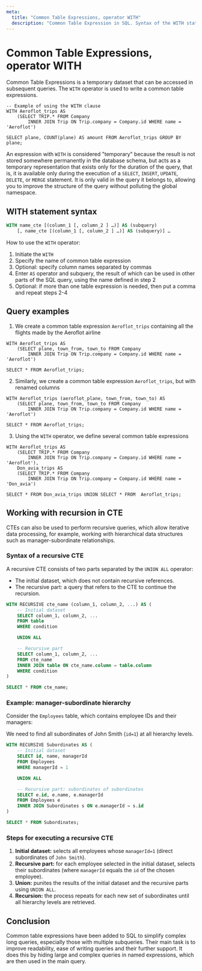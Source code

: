 ```yaml
---
meta:
  title: "Common Table Expressions, operator WITH"
  description: "Common Table Expression in SQL. Syntax of the WITH statement and examples of its use."
---
```


# Common Table Expressions, operator WITH

Common Table Expressions is a temporary dataset that can be accessed in subsequent queries.
The `WITH` operator is used to write a common table expressions.

```sql-Trip-executable
-- Example of using the WITH clause
WITH Aeroflot_trips AS
    (SELECT TRIP.* FROM Company
        INNER JOIN Trip ON Trip.company = Company.id WHERE name = 'Aeroflot')

SELECT plane, COUNT(plane) AS amount FROM Aeroflot_trips GROUP BY plane;
```

An expression with `WITH` is considered "temporary" because the result is not stored somewhere permanently
in the database schema, but acts as a temporary representation that exists only for the duration of the query,
that is, it is available only during the execution of a `SELECT`, `INSERT`, `UPDATE`, `DELETE`, or `MERGE` statement.
It is only valid in the query it belongs to, allowing you to improve the structure of the query without polluting the global namespace.

## WITH statement syntax

```sql
WITH name_cte [(column_1 [, column_2 ] …)] AS (subquery)
    [, name_cte [(column_1 [, column_2 ] …)] AS (subquery)] …
```

How to use the `WITH` operator:

1. Initiate the `WITH`
2. Specify the name of common table expression
3. Optional: specify column names separated by commas
4. Enter `AS` operator and subquery, the result of which can be used in other parts of the SQL query, using the name defined in step 2
5. Optional: if more than one table expression is needed, then put a comma and repeat steps 2-4

## Query examples

1. We create a common table expression `Aeroflot_trips` containing all the flights made by the Aeroflot airline

```sql-Trip-executable
WITH Aeroflot_trips AS
    (SELECT plane, town_from, town_to FROM Company
        INNER JOIN Trip ON Trip.company = Company.id WHERE name = 'Aeroflot')

SELECT * FROM Aeroflot_trips;
```

2. Similarly, we create a common table expression `Aeroflot_trips`, but with renamed columns

```sql-Trip-executable
WITH Aeroflot_trips (aeroflot_plane, town_from, town_to) AS
    (SELECT plane, town_from, town_to FROM Company
        INNER JOIN Trip ON Trip.company = Company.id WHERE name = 'Aeroflot')

SELECT * FROM Aeroflot_trips;
```

3. Using the `WITH` operator, we define several common table expressions

```sql-Trip-executable
WITH Aeroflot_trips AS
    (SELECT TRIP.* FROM Company
        INNER JOIN Trip ON Trip.company = Company.id WHERE name = 'Aeroflot'),
    Don_avia_trips AS
    (SELECT TRIP.* FROM Company
        INNER JOIN Trip ON Trip.company = Company.id WHERE name = 'Don_avia')

SELECT * FROM Don_avia_trips UNION SELECT * FROM  Aeroflot_trips;
```

## Working with recursion in CTE

CTEs can also be used to perform recursive queries, which allow iterative data processing, for example, working with hierarchical data structures such as manager-subordinate relationships.

### Syntax of a recursive CTE

A recursive CTE consists of two parts separated by the `UNION ALL` operator:

- The initial dataset, which does not contain recursive references.
- The recursive part: a query that refers to the CTE to continue the recursion.

```sql
WITH RECURSIVE cte_name (column_1, column_2, ...) AS (
    -- Initial dataset
    SELECT column_1, column_2, ...
    FROM table
    WHERE condition

    UNION ALL

    -- Recursive part
    SELECT column_1, column_2, ...
    FROM cte_name
    INNER JOIN table ON cte_name.column = table.column
    WHERE condition
)

SELECT * FROM cte_name;
```

### Example: manager-subordinate hierarchy

Consider the `Employees` table, which contains employee IDs and their managers:

We need to find all subordinates of John Smith (`id=1`) at all hierarchy levels.

```sql
WITH RECURSIVE Subordinates AS (
    -- Initial dataset
    SELECT id, name, managerId
    FROM Employees
    WHERE managerId = 1

    UNION ALL

    -- Recursive part: subordinates of subordinates
    SELECT e.id, e.name, e.managerId
    FROM Employees e
    INNER JOIN Subordinates s ON e.managerId = s.id
)

SELECT * FROM Subordinates;
```

### Steps for executing a recursive CTE

1. **Initial dataset:** selects all employees whose `managerId=1` (direct subordinates of `John Smith`).
2. **Recursive part:** for each employee selected in the initial dataset, selects their subordinates (where `managerId` equals the `id` of the chosen employee).
3. **Union:** рunites the results of the initial dataset and the recursive parts using `UNION ALL`.
4. **Recursion:** the process repeats for each new set of subordinates until all hierarchy levels are retrieved.

## Conclusion

Common table expressions have been added to SQL to simplify complex long queries, especially those with multiple subqueries. Their main task is to improve readability,
ease of writing queries and their further support. It does this by hiding large and complex queries in named expressions, which are then used in the main query.
